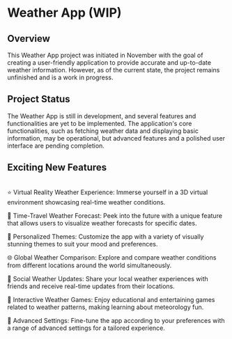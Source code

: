 # Weather App (WIP)
## Overview
This Weather App project was initiated in November with the goal of creating a user-friendly application to provide accurate and up-to-date weather information. However, as of the current state, the project remains unfinished and is a work in progress.

## Project Status
The Weather App is still in development, and several features and functionalities are yet to be implemented. The application's core functionalities, such as fetching weather data and displaying basic information, may be operational, but advanced features and a polished user interface are pending completion.

## Exciting New Features
<br>
⭐ Virtual Reality Weather Experience: Immerse yourself in a 3D virtual environment showcasing real-time weather conditions.

🚀 Time-Travel Weather Forecast: Peek into the future with a unique feature that allows users to visualize weather forecasts for specific dates.

🎨 Personalized Themes: Customize the app with a variety of visually stunning themes to suit your mood and preferences.

🌐 Global Weather Comparison: Explore and compare weather conditions from different locations around the world simultaneously.

📱 Social Weather Updates: Share your local weather experiences with friends and receive real-time updates from their locations.

🌟 Interactive Weather Games: Enjoy educational and entertaining games related to weather patterns, making learning about meteorology fun.

🔧 Advanced Settings: Fine-tune the app according to your preferences with a range of advanced settings for a tailored experience.
